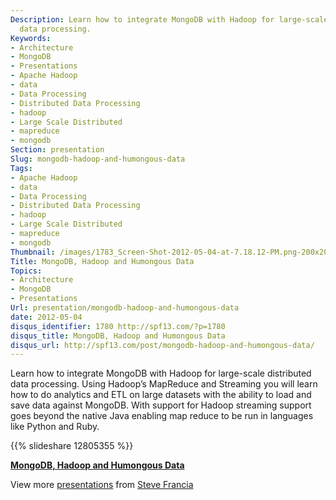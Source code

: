 ```yaml
---
Description: Learn how to integrate MongoDB with Hadoop for large-scale distributed
  data processing.
Keywords:
- Architecture
- MongoDB
- Presentations
- Apache Hadoop
- data
- Data Processing
- Distributed Data Processing
- hadoop
- Large Scale Distributed
- mapreduce
- mongodb
Section: presentation
Slug: mongodb-hadoop-and-humongous-data
Tags:
- Apache Hadoop
- data
- Data Processing
- Distributed Data Processing
- hadoop
- Large Scale Distributed
- mapreduce
- mongodb
Thumbnail: /images/1783_Screen-Shot-2012-05-04-at-7.18.12-PM.png-200x200.png
Title: MongoDB, Hadoop and Humongous Data
Topics:
- Architecture
- MongoDB
- Presentations
Url: presentation/mongodb-hadoop-and-humongous-data
date: 2012-05-04
disqus_identifier: 1780 http://spf13.com/?p=1780
disqus_title: MongoDB, Hadoop and Humongous Data
disqus_url: http://spf13.com/post/mongodb-hadoop-and-humongous-data/
---
```


Learn how to integrate MongoDB with Hadoop for large-scale distributed
data processing. Using Hadoop’s MapReduce and Streaming you will learn
how to do analytics and ETL on large datasets with the ability to load
and save data against MongoDB. With support for Hadoop streaming support
goes beyond the native Java enabling map reduce to be run in languages
like Python and Ruby.

{{% slideshare 12805355 %}}

**[MongoDB, Hadoop and Humongous
Data](http://www.slideshare.net/spf13/mongodb-hadoop-and-humongous-data "MongoDB, Hadoop and Humongous Data")**

View more [presentations](http://www.slideshare.net/) from [Steve
Francia](http://www.slideshare.net/spf13)

